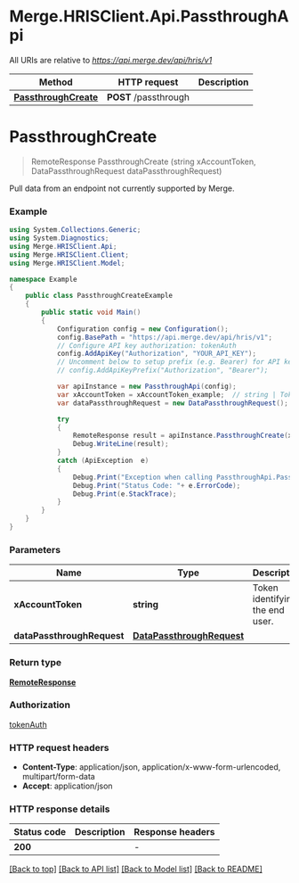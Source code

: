 # Merge.HRISClient.Api.PassthroughApi

All URIs are relative to *https://api.merge.dev/api/hris/v1*

Method | HTTP request | Description
------------- | ------------- | -------------
[**PassthroughCreate**](PassthroughApi.md#passthroughcreate) | **POST** /passthrough | 


<a name="passthroughcreate"></a>
# **PassthroughCreate**
> RemoteResponse PassthroughCreate (string xAccountToken, DataPassthroughRequest dataPassthroughRequest)



Pull data from an endpoint not currently supported by Merge.

### Example
```csharp
using System.Collections.Generic;
using System.Diagnostics;
using Merge.HRISClient.Api;
using Merge.HRISClient.Client;
using Merge.HRISClient.Model;

namespace Example
{
    public class PassthroughCreateExample
    {
        public static void Main()
        {
            Configuration config = new Configuration();
            config.BasePath = "https://api.merge.dev/api/hris/v1";
            // Configure API key authorization: tokenAuth
            config.AddApiKey("Authorization", "YOUR_API_KEY");
            // Uncomment below to setup prefix (e.g. Bearer) for API key, if needed
            // config.AddApiKeyPrefix("Authorization", "Bearer");

            var apiInstance = new PassthroughApi(config);
            var xAccountToken = xAccountToken_example;  // string | Token identifying the end user.
            var dataPassthroughRequest = new DataPassthroughRequest(); // DataPassthroughRequest | 

            try
            {
                RemoteResponse result = apiInstance.PassthroughCreate(xAccountToken, dataPassthroughRequest);
                Debug.WriteLine(result);
            }
            catch (ApiException  e)
            {
                Debug.Print("Exception when calling PassthroughApi.PassthroughCreate: " + e.Message );
                Debug.Print("Status Code: "+ e.ErrorCode);
                Debug.Print(e.StackTrace);
            }
        }
    }
}
```

### Parameters

Name | Type | Description  | Notes
------------- | ------------- | ------------- | -------------
 **xAccountToken** | **string**| Token identifying the end user. | 
 **dataPassthroughRequest** | [**DataPassthroughRequest**](DataPassthroughRequest.md)|  | 

### Return type

[**RemoteResponse**](RemoteResponse.md)

### Authorization

[tokenAuth](../README.md#tokenAuth)

### HTTP request headers

 - **Content-Type**: application/json, application/x-www-form-urlencoded, multipart/form-data
 - **Accept**: application/json


### HTTP response details
| Status code | Description | Response headers |
|-------------|-------------|------------------|
| **200** |  |  -  |

[[Back to top]](#) [[Back to API list]](../README.md#documentation-for-api-endpoints) [[Back to Model list]](../README.md#documentation-for-models) [[Back to README]](../README.md)

